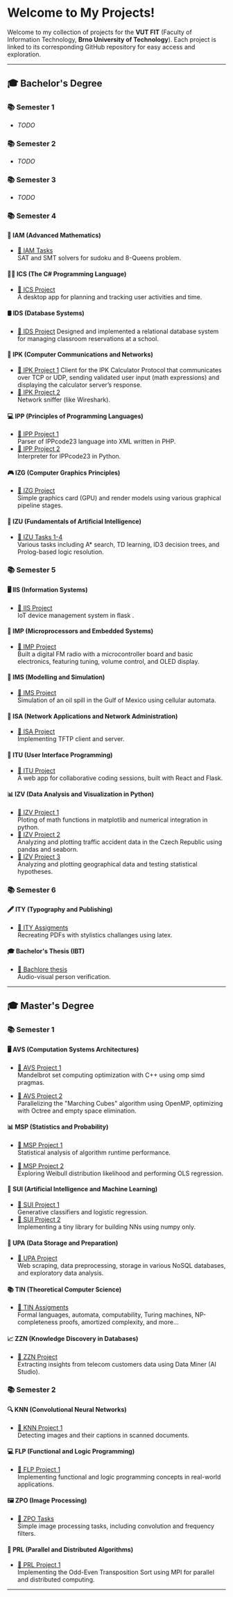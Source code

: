 # Welcome to My Projects!

Welcome to my collection of projects for the **VUT FIT** (Faculty of Information Technology, **Brno University of Technology**). Each project is linked to its corresponding GitHub repository for easy access and exploration.

---

## 🎓 **Bachelor's Degree**

### 📚 **Semester 1**
- *TODO*

### 📚 **Semester 2**
- *TODO*

### 📚 **Semester 3**
- *TODO*

### 📚 **Semester 4**
#### 📐 IAM (Advanced Mathematics)
- [🔗 IAM Tasks](https://github.com/IamBahno/IAM-Tasks)  
  SAT and SMT solvers for sudoku and 8-Queens problem.

#### 🧑‍💻 ICS (The C# Programming Language)
- [🔗 ICS Project](https://github.com/IamBahno/ICS-Project)  
  A desktop app for planning and tracking user activities and time.

#### 🛢️ IDS (Database Systems)
- [🔗 IDS Project](https://github.com/IamBahno/IDS-project)
  Designed and implemented a relational database system for managing classroom reservations at a school.

#### 📡 IPK (Computer Communications and Networks)
- [🔗 IPK Project 1](https://github.com/IamBahno/IPK-Project-1)
  Client for the IPK Calculator Protocol that communicates over TCP or UDP, sending validated user input (math expressions) and displaying the calculator server’s response.
- [🔗 IPK Project 2](https://github.com/IamBahno/IPK-Project-2--Sniffer)  
  Network sniffer (like Wireshark).

#### 💻 IPP (Principles of Programming Languages)
- [🔗 IPP Project 1](https://github.com/IamBahno/IPP-Proj-1)  
  Parser of IPPcode23 language into XML written in PHP.
- [🔗 IPP Project 2](https://github.com/IamBahno/IPP-Project-2)  
  Interpreter for IPPcode23 in Python.

#### 🎮 IZG (Computer Graphics Principles)
- [🔗 IZG Project](https://github.com/IamBahno/IZG-Project)  
  Simple graphics card (GPU) and render models using various graphical pipeline stages.

#### 🧠 IZU (Fundamentals of Artificial Intelligence)
- [🔗 IZU Tasks 1-4](https://github.com/IamBahno/IZU-projects)  
  Various tasks including A* search, TD learning, ID3 decision trees, and Prolog-based logic resolution.

### 📚 **Semester 5**
#### 🖥️ IIS (Information Systems)
- [🔗 IIS Project](https://github.com/IamBahno/IIS-Project)  
  IoT device management system in flask .
#### 🔧 IMP (Microprocessors and Embedded Systems)
- [🔗 IMP Project](https://github.com/IamBahno/IMP-FM-radio)  
  Built a digital FM radio with a microcontroller board and basic electronics, featuring tuning, volume control, and OLED display.

#### 🧪 IMS (Modelling and Simulation)
- [🔗 IMS Project](https://github.com/IamBahno/ims)  
  Simulation of an oil spill in the Gulf of Mexico using cellular automata.

#### 📡 ISA (Network Applications and Network Administration)
- [🔗 ISA Project](https://github.com/IamBahno/isa-tftp-project)  
  Implementing TFTP client and server.
#### 🎨 ITU (User Interface Programming)
- [🔗 ITU Project](https://github.com/matej-vrba/ITU)  
  A web app for collaborative coding sessions, built with React and Flask.
#### 📊 IZV (Data Analysis and Visualization in Python)
- [🔗 IZV Project 1](https://github.com/IamBahno/IZV-Project-1)  
  Ploting of math functions in matplotlib and numerical integration in python.
- [🔗 IZV Project 2](https://github.com/IamBahno/IZV-Project-2)  
  Analyzing and plotting traffic accident data in the Czech Republic using pandas and seaborn.
- [🔗 IZV Project 3](https://github.com/IamBahno/IZV-Project-3)  
  Analyzing and plotting geographical data and testing statistical hypotheses.


### 📚 **Semester 6**
#### 🖋️ **ITY (Typography and Publishing)**
- [🔗 ITY Assigments](https://github.com/IamBahno/ITY-assigments)  
  Recreating PDFs with stylistics challanges using latex.

#### 🎓 **Bachelor's Thesis (IBT)**
- [🔗 Bachlore thesis](https://github.com/IamBahno/Audio-Visual-Person-Verification)  
  Audio-visual person verification.

---

## 🎓 **Master's Degree**

### 📚 **Semester 1**
#### 🖥️ **AVS (Computation Systems Architectures)**
- [🔗 AVS Project 1](https://github.com/IamBahno/avs-proj1)  
  Mandelbrot set computing optimization with C++ using omp simd pragmas.

- [🔗 AVS Project 2](https://github.com/IamBahno/avs-proj2)  
    Parallelizing the "Marching Cubes" algorithm using OpenMP, optimizing with Octree and empty space elimination.

#### 📊 **MSP (Statistics and Probability)**
- [🔗 MSP Project 1](https://github.com/IamBahno/MSP-project-1)  
    Statistical analysis of algorithm runtime performance.

- [🔗 MSP Project 2](https://github.com/IamBahno/MSP-Project-2)  
    Exploring Weibull distribution likelihood and performing OLS regression.

#### 🤖 **SUI (Artificial Intelligence and Machine Learning)**
- [🔗 SUI Project 1](https://github.com/IamBahno/SUI-project-1)  
    Generative classifiers and logistic regression.
- [🔗 SUI Project 2](https://github.com/IamBahno/sui-2)  
    Implementing a tiny library for building NNs using numpy only.

#### 💾 **UPA (Data Storage and Preparation)**
- [🔗 UPA Project](https://github.com/Mannej/UPA-Project1)  
    Web scraping, data preprocessing, storage in various NoSQL databases, and exploratory data analysis.

#### 📚 **TIN (Theoretical Computer Science)**
- [🔗 TIN Assigments](https://github.com/IamBahno/TIN-Assigments)  
    Formal languages, automata, computability, Turing machines, NP-completeness proofs, amortized complexity, and more...

#### 📈 **ZZN (Knowledge Discovery in Databases)**
- [🔗 ZZN Project](https://github.com/IamBahno/ZZN-project)  
    Extracting insights from telecom customers data using Data Miner (AI Studio).

### 📚 **Semester 2**

#### 🔍 **KNN (Convolutional Neural Networks)**
- [🔗 KNN Project 1](https://github.com/PoweredByAdrian/KNN)  
  Detecting images and their captions in scanned documents.

#### 💻 **FLP (Functional and Logic Programming)**
- [🔗 FLP Project 1](https://github.com/IamBahno/FLP-project-1)  
  Implementing functional and logic programming concepts in real-world applications.

#### 🖼️ **ZPO (Image Processing)**
- [🔗 ZPO Tasks](https://github.com/IamBahno/ZPO-ukoly)  
  Simple image processing tasks, including convolution and frequency filters.

#### 🚀 **PRL (Parallel and Distributed Algorithms)**
- [🔗 PRL Project 1](https://github.com/IamBahno/PRL-project-1)  
  Implementing the Odd-Even Transposition Sort using MPI for parallel and distributed computing.

---

